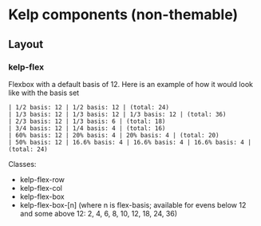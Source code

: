 # Kelp components (non-themable)

## Layout
### kelp-flex
Flexbox with a default basis of 12. Here is an example of how it would look like with the basis set
```
| 1/2 basis: 12 | 1/2 basis: 12 | (total: 24)
| 1/3 basis: 12 | 1/3 basis: 12 | 1/3 basis: 12 | (total: 36)
| 2/3 basis: 12 | 1/3 basis: 6 | (total: 18)
| 3/4 basis: 12 | 1/4 basis: 4 | (total: 16)
| 60% basis: 12 | 20% basis: 4 | 20% basis: 4 | (total: 20)
| 50% basis: 12 | 16.6% basis: 4 | 16.6% basis: 4 | 16.6% basis: 4 | (total: 24)
```

Classes:
- kelp-flex-row
- kelp-flex-col
- kelp-flex-box
- kelp-flex-box-[n] (where n is flex-basis; available for evens below 12 and some above 12: 2, 4, 6, 8, 10, 12, 18, 24, 36)
